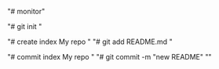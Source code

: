 "# monitor" 


"# git init "


"# create index My repo "
"# git add README.md "

"# commit index My repo "
"# git commit -m "new README" ""

